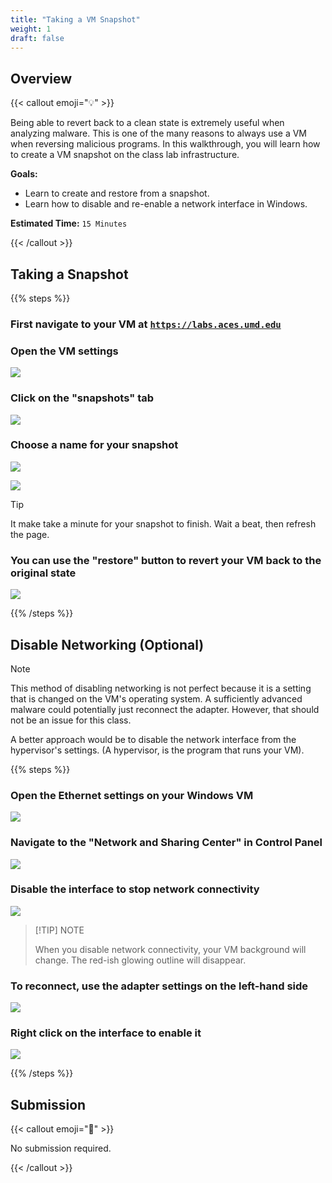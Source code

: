 ```yaml
---
title: "Taking a VM Snapshot"
weight: 1
draft: false
---
```


## Overview

{{< callout emoji="💡" >}}

Being able to revert back to a clean state is extremely useful when analyzing
malware. This is one of the many reasons to always use a VM when reversing
malicious programs. In this walkthrough, you will learn how to create a VM
snapshot on the class lab infrastructure.

**Goals:**

- Learn to create and restore from a snapshot.
- Learn how to disable and re-enable a network interface in Windows.

**Estimated Time:** `15 Minutes`

{{< /callout >}}

## Taking a Snapshot

{{% steps %}}

### First navigate to your VM at [`https://labs.aces.umd.edu`](https://labs.aces.umd.edu)

### Open the VM settings

![](./snap_edit_vm_preferences.png "")

### Click on the "snapshots" tab

![](./snap_click_on_snapshots.png "")

### Choose a name for your snapshot

![](./snap_create_new_snapshot.png "")

![](./take_snapshot_popup.png "")

> [!TIP]
>
> It make take a minute for your snapshot to finish. Wait a beat, then refresh
> the page.

### You can use the "restore" button to revert your VM back to the original state

![](./restore_snapshot_button.png "")

{{% /steps %}}

## Disable Networking (Optional)

> [!NOTE]
>
> This method of disabling networking is not perfect because it is a setting
> that is changed on the VM's operating system. A sufficiently advanced malware
> could potentially just reconnect the adapter. However, that should not be an
> issue for this class.
>
> A better approach would be to disable the network interface from the
> hypervisor's settings. (A hypervisor, is the program that runs your VM).

{{% steps %}}

### Open the Ethernet settings on your Windows VM

![](./net_ethernet_settings.png "")

### Navigate to the "Network and Sharing Center" in Control Panel

![](./network_sharing_center.png "")

### Disable the interface to stop network connectivity

![](./net_disable_interface.png "")

> [!TIP] NOTE
>
> When you disable network connectivity, your VM background will change. The
> red-ish glowing outline will disappear.

### To reconnect, use the adapter settings on the left-hand side

![](./net_click_adapter_settings.png "")

### Right click on the interface to enable it

![](./net_enable_network_adapter.png "")

{{% /steps %}}

## Submission

{{< callout emoji="📝" >}}

No submission required.

{{< /callout >}}
